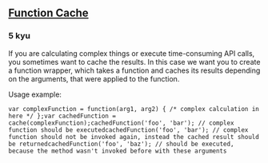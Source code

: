 <h2><a href=https://www.codewars.com/kata/525481903700c1a1ff0000e1/train/javascript target="_blank">Function Cache</a></h2><h3>5 kyu</h3><p>If you are calculating complex things or execute time-consuming API calls, you sometimes want to cache the results. In this case we want you to create a function wrapper, which takes a function and caches its results depending on the arguments, that were applied to the function.</p><p>Usage example:</p><pre><code class="language-javascript"><span class="cm-keyword">var</span> <span class="cm-def">complexFunction</span> <span class="cm-operator">=</span> <span class="cm-keyword">function</span>(<span class="cm-def">arg1</span>, <span class="cm-def">arg2</span>) { <span class="cm-comment">/* complex calculation in here */</span> };<span class="cm-keyword">var</span> <span class="cm-def">cachedFunction</span> <span class="cm-operator">=</span> <span class="cm-variable">cache</span>(<span class="cm-variable">complexFunction</span>);<span class="cm-variable">cachedFunction</span>(<span class="cm-string">'foo'</span>, <span class="cm-string">'bar'</span>); <span class="cm-comment">// complex function should be executed</span><span class="cm-variable">cachedFunction</span>(<span class="cm-string">'foo'</span>, <span class="cm-string">'bar'</span>); <span class="cm-comment">// complex function should not be invoked again, instead the cached result should be returned</span><span class="cm-variable">cachedFunction</span>(<span class="cm-string">'foo'</span>, <span class="cm-string">'baz'</span>); <span class="cm-comment">// should be executed, because the method wasn't invoked before with these arguments</span></code></pre>